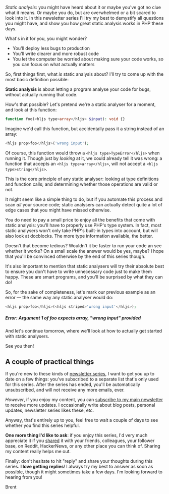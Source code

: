 _Static analysis_: you might have heard about it or maybe you've got no clue what it means. Or maybe you do, but are overwhelmed or a bit scared to look into it. In this newsletter series I'll try my best to demystify all questions you might have, and show you how great static analysis works in PHP these days.

What's in it for you, you might wonder?

- You'll deploy less bugs to production
- You'll write clearer and more robust code
- You let the computer be worried about making sure your code works, so you can focus on what actually matters

So, first things first, what _is_ static analysis about? I'll try to come up with the most basic definition possible:

<div class="quote">

**Static analysis** is about letting a program analyse your code for bugs, without actually running that code.
</div>

How's that possible? Let's pretend we're a static analyser for a moment, and look at this function:

```php
function foo(<hljs type>array</hljs> $input): void {}
```

Imagine we'd call this function, but accidentally pass it a string instead of an array:

```php
<hljs prop>foo</hljs>('wrong input');
```

Of course, this function would throw a `<hljs type>TypeError</hljs>` when running it. Though just by _looking_ at it, we could already tell it was wrong: a function that accepts an `<hljs type>array</hljs>`, will not accept a `<hljs type>string</hljs>`.

This is the core principle of any static analyser: looking at type definitions and function calls; and determining whether those operations are valid or not.

It might seem like a simple thing to do, but if you automate this process and scan _all_ your source code; static analysers can actually detect quite a lot of edge cases that you might have missed otherwise. 

You do need to pay a small price to enjoy all the benefits that come with static analysis: you'll have to properly use PHP's type system. In fact, most static analysers won't only take PHP's built-in types into account, but will also look at docblocks. The more type information available, the better.

Doesn't that become tedious? Wouldn't it be faster to run your code an see whether it works? On a small scale the answer would be yes, maybe? I hope that you'll be convinced otherwise by the end of this series though. 

It's also important to mention that static analysers will try their absolute best to ensure you don't have to write unnecessary code just to make them happy. These are smart programs, and you'll be surprised by what they can do!

So, for the sake of completeness, let's mark our previous example as an error — the same way any static analyser would do:

```php
<hljs prop>foo</hljs>(<hljs striped>'wrong input'</hljs>);
```

##### Error: Argument 1 of foo expects array, "wrong input" provided

And let's continue tomorrow, where we'll look at how to actually get started with static analysers.

See you then!

## A couple of practical things

If you're new to these kinds of [newsletter series](https://road-to-php.com/), I want to get you up to date on a few things: you've subscribed to a separate list that's only used for this series. After the series has ended, you'll be automatically unsubscribed, and will not receive any more emails, ever.

_However_, if you enjoy my content, you can [subscribe to my main newsletter](https://stitcher.io/mail) to receive more updates. I occasionally write about blog posts, personal updates, newsletter series likes these, etc.

Anyway, that's entirely up to you, feel free to wait a couple of days to see whether you find this series helpful.

**One more thing I'd like to ask**: if you enjoy this series, I'd very much appreciate it if you [shared](https://road-to-php.com/static) it with your friends, colleagues, your follower base, on Reddit, HackerNews, or any other place you can think of. Sharing my content really helps me out.

Finally: don't hesitate to hit "reply" and share your thoughts during this series. **I love getting replies**! I always try my best to answer as soon as possible, though it might sometimes take a few days. I'm looking forward to hearing from you!

Brent
